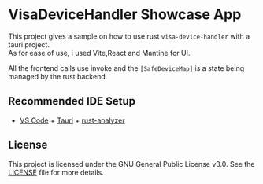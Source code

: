 # VisaDeviceHandler Showcase App

This project gives a sample on how to use rust `visa-device-handler` with a tauri project.  
As for ease of use, i used Vite,React and Mantine for UI.

All the frontend calls use invoke and the `[SafeDeviceMap]` is a state being managed by the rust backend.

## Recommended IDE Setup

- [VS Code](https://code.visualstudio.com/) + [Tauri](https://marketplace.visualstudio.com/items?itemName=tauri-apps.tauri-vscode) + [rust-analyzer](https://marketplace.visualstudio.com/items?itemName=rust-lang.rust-analyzer)

## License

This project is licensed under the GNU General Public License v3.0. See the [LICENSE](/LICENSE.txt) file for more details.
